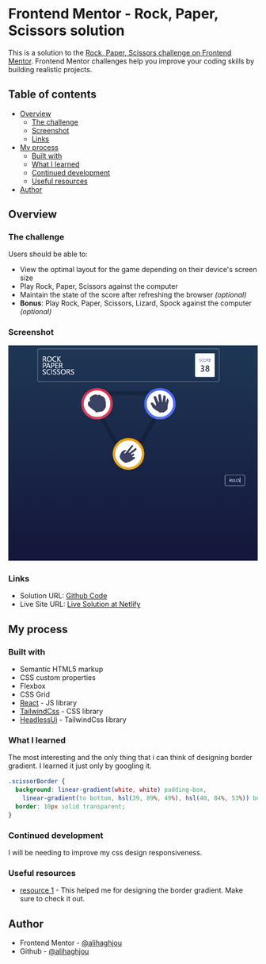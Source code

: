 # Frontend Mentor - Rock, Paper, Scissors solution

This is a solution to the [Rock, Paper, Scissors challenge on Frontend Mentor](https://www.frontendmentor.io/challenges/rock-paper-scissors-game-pTgwgvgH). Frontend Mentor challenges help you improve your coding skills by building realistic projects. 

## Table of contents

- [Overview](#overview)
  - [The challenge](#the-challenge)
  - [Screenshot](#screenshot)
  - [Links](#links)
- [My process](#my-process)
  - [Built with](#built-with)
  - [What I learned](#what-i-learned)
  - [Continued development](#continued-development)
  - [Useful resources](#useful-resources)
- [Author](#author)

## Overview

### The challenge

Users should be able to:

- View the optimal layout for the game depending on their device's screen size
- Play Rock, Paper, Scissors against the computer
- Maintain the state of the score after refreshing the browser _(optional)_
- **Bonus**: Play Rock, Paper, Scissors, Lizard, Spock against the computer _(optional)_

### Screenshot

![](./screenshot.jpg)

### Links

- Solution URL: [Github Code](https://github.com/alihaghjou/rock-paper-scissor)
- Live Site URL: [Live Solution at Netlify](https://wondrous-pudding-112215.netlify.app/)

## My process

### Built with

- Semantic HTML5 markup
- CSS custom properties
- Flexbox
- CSS Grid
- [React](https://reactjs.org/) - JS library
- [TailwindCss](https://tailwindcss.com/) - CSS library
- [HeadlessUi](https://headlessui.com/) - TailwindCss library

### What I learned

The most interesting and the only thing that i can think of designing border gradient. I learned it just only by googling it.

```css
.scissorBorder {
  background: linear-gradient(white, white) padding-box,
    linear-gradient(to bottom, hsl(39, 89%, 49%), hsl(40, 84%, 53%)) border-box;
  border: 10px solid transparent;
}
```

### Continued development

I will be needing to improve my css design responsiveness.

### Useful resources

- [resource 1](https://codyhouse.co/nuggets/css-gradient-borders) - This helped me for designing the border gradient. Make sure to check it out.

## Author

- Frontend Mentor - [@alihaghjou](https://www.frontendmentor.io/profile/alihaghjou)
- Github - [@alihaghjou](https://github.com/alihaghjou)